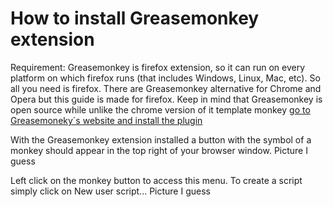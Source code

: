 # How to install Greasemonkey extension
Requirement: Greasemonkey is firefox extension, so it can run on every platform on which firefox runs (that includes Windows, Linux, Mac, etc). So all you need is firefox. There are Greasemonkey alternative for Chrome and Opera but this guide is made for firefox.
Keep in mind that Greasemonkey is open source while unlike the chrome version of it template monkey
[ go to Greasemoneky´s website and install the plugin](https://addons.mozilla.org/en-US/firefox/addon/greasemonkey/)


With the Greasemonkey extension installed a button with the symbol of a monkey should appear in the top right of your browser window.
Picture I guess

Left click on the monkey button to access this menu. To create a script simply click on New user script...
Picture I guess



